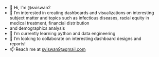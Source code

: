 - 👋 Hi, I’m @sviswan2
- 👀 I’m interested in creating dashboards and visualizations on interesting subject matter and topics such as infectious diseases, racial equity in medical treatment, financial distribution
- and demographics analysis 
- 🌱 I’m currently learning python and data engineering
- 💞️ I’m looking to collaborate on interesting dashboard designs and reports!
- 📫 Reach me at sviswan9@gmail.com

<!---
sviswan2/sviswan2 is a ✨ special ✨ repository because its `README.md` (this file) appears on your GitHub profile.
You can click the Preview link to take a look at your changes.
--->

